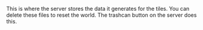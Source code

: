 This is where the server stores the data it generates for the tiles.
You can delete these files to reset the world.  The trashcan button
on the server does this.
